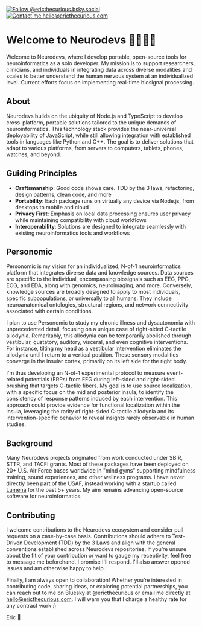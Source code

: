[![Follow @ericthecurious.bsky.social](https://img.shields.io/badge/follow-@ericthecurious.bsky.social-whitesmoke?style=social&logo=bluesky)](https://bsky.app/profile/ericthecurious.bsky.social)
[![Contact me hello@ericthecurious.com](https://img.shields.io/badge/contact_me-hello@ericthecurious.com-whitesmoke?style=social&logo=gmail)](mailto:hello@ericthecurious.com)

# Welcome to Neurodevs 🧠🤖👋🏻

Welcome to Neurodevs, where I develop portable, open-source tools for neuroinformatics as a solo developer. My mission is to support researchers, clinicians, and individuals in integrating data across diverse modalities and scales to better understand the human nervous system at an individualized level. Current efforts focus on implementing real-time biosignal processing.

## About

Neurodevs builds on the ubiquity of Node.js and TypeScript to develop cross-platform, portable solutions tailored to the unique demands of neuroinformatics. This technology stack provides the near-universal deployability of JavaScript, while still allowing integration with established tools in languages like Python and C++. The goal is to deliver solutions that adapt to various platforms, from servers to computers, tablets, phones, watches, and beyond.

## Guiding Principles

* **Craftsmanship**: Good code shows care. TDD by the 3 laws, refactoring, design patterns, clean code, and more
* **Portability**: Each package runs on virtually any device via Node.js, from desktops to mobile and cloud
* **Privacy First**: Emphasis on local data processing ensures user privacy while maintaining compatibility with cloud workflows
* **Interoperability**: Solutions are designed to integrate seamlessly with existing neuroinformatics tools and workflows

## Personomic

Personomic is my vision for an individualized, N-of-1 neuroinformatics platform that integrates diverse data and knowledge sources. Data sources are specific to the individual, encompassing biosignals such as EEG, PPG, ECG, and EDA, along with genomics, neuroimaging, and more. Conversely, knowledge sources are broadly designed to apply to most individuals, specific subpopulations, or universally to all humans. They include neuroanatomical ontologies, structural regions, and network connectivity associated with certain conditions.

I plan to use Personomic to study my chronic illness and dysautonomia with unprecedented detail, focusing on a unique case of right-sided C-tactile allodynia. Remarkably, this allodynia can be temporarily abolished through vestibular, gustatory, auditory, visceral, and even cognitive interventions. For instance, tilting my head as a vestibular intervention eliminates the allodynia until I return to a vertical position. These sensory modalities converge in the insular cortex, primarily on its left side for the right body.

I'm thus developing an N-of-1 experimental protocol to measure event-related potentials (ERPs) from EEG during left-sided and right-sided brushing that targets C-tactile fibers. My goal is to use source localization, with a specific focus on the mid and posterior insula, to identify the consistency of response patterns induced by each intervention. This approach could provide evidence for functional localization within the insula, leveraging the rarity of right-sided C-tactile allodynia and its intervention-specific behavior to reveal insights rarely observable in human studies.

## Background

Many Neurodevs projects originated from work conducted under SBIR, STTR, and TACFI grants. Most of these packages have been deployed on 20+ U.S. Air Force bases worldwide in "mind gyms" supporting mindfulness training, sound experiences, and other wellness programs. I have never directly been part of the USAF, instead working with a startup called [Lumena](https://lumenalabs.com/) for the past 5+ years. My aim remains advancing open-source software for neuroinformatics.

## Contributing

I welcome contributions to the Neurodevs ecosystem and consider pull requests on a case-by-case basis. Contributions should adhere to Test-Driven Development (TDD) by the 3 Laws and align with the general conventions established across Neurodevs repositories. If you’re unsure about the fit of your contribution or want to gauge my receptivity, feel free to message me beforehand. I promise I'll respond. I'll also answer opened issues and am otherwise happy to help.

Finally, I am always open to collaboration! Whether you’re interested in contributing code, sharing ideas, or exploring potential partnerships, you can reach out to me on Bluesky at @ericthecurious or email me directly at hello@ericthecurious.com. I will warn you that I charge a healthy rate for any contract work :)

Eric 💜
